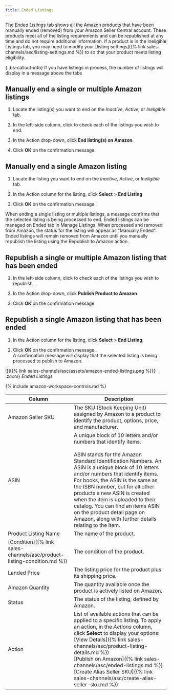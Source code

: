 ```yaml
---
title: Ended Listings
---
```



The _Ended Listings_ tab shows all the Amazon products that have been manually ended (removed) from your Amazon Seller Central account. These products meet all of the listing requirements and can be republished at any time and do not require additional information. If a product is in the Ineligible Listings tab, you may need to modify your [listing settings]({% link sales-channels/asc/listing-settings.md %}) to so that your product meets listing eligibility.

{:.bs-callout-info}
If you have listings in process, the number of listings will display in a message above the tabs

## Manually end a single or multiple Amazon listings

1. Locate the listing(s) you want to end on the _Inactive_, _Active_, or _Ineligible_ tab.

1. In the left-side column, click to check each of the listings you wish to end.

1. In the Action drop-down, click **End listing(s) on Amazon**.

1. Click **OK** on the confirmation message.

## Manually end a single Amazon listing

1. Locate the listing you want to end on the _Inactive_, _Active_, or _Ineligible_ tab.

1. In the Action column for the listing, click **Select** > **End Listing**

1. Click **OK** on the confirmation message.

When ending a single listing or multiple listings, a message confirms that the selected listing is being processed to end. Ended listings can be managed on Ended tab in Manage Listings. When processed and removed from Amazon, the status for the listing will appear as "Manually Ended". Ended listings will remain removed from Amazon until you manually republish the listing using the Republish to Amazon action.

## Republish a single or multiple Amazon listing that has been ended

1. In the left-side column, click to check each of the listings you wish to republish.

1. In the Action drop-down, click **Publish Product to Amazon**.

1. Click **OK** on the confirmation message.

## Republish a single Amazon listing that has been ended

1. In the Action column for the listing, click **Select** > **End Listing**.

1. Click **OK** on the confirmation message.
<br/>A confirmation message will display that the selected listing is being processed to publish to Amazon.

![]({% link sales-channels/asc/assets/amazon-ended-listings.png %}){: .zoom}
_Ended Listings_

{% include amazon-workspace-controls.md %}

|Column|Description|
|--- |--- |
|Amazon Seller SKU|The SKU (Stock Keeping Unit) assigned by Amazon to a product to identify the product, options, price, and manufacturer.|
|ASIN|A unique block of 10 letters and/or numbers that identify items.<br/><br/>ASIN stands for the Amazon Standard Identification Numbers. An ASIN is a unique block of 10 letters and/or numbers that identify items. For books, the ASIN is the same as the ISBN number, but for all other products a new ASIN is created when the item is uploaded to their catalog. You can find an items ASIN on the product detail page on Amazon, along with further details relating to the item.|
|Product Listing Name|The name of the product.|
|[Condition]({% link sales-channels/asc/product-listing-condition.md %})|The condition of the product.|
|Landed Price|The listing price for the product plus its shipping price.|
|Amazon Quantity|The quantity available once the product is actively listed on Amazon.|
|Status|The status of the listing, defined by Amazon.|
|Action|List of available actions that can be applied to a specific listing. To apply an action, in the _Actions_ column, click **Select** to display your options:<br/>[View Details]({% link sales-channels/asc/product-listing-details.md %})<br/>[Publish on Amazon]({% link sales-channels/asc/ended-listings.md %})<br/>[Create Alias Seller SKU]({% link sales-channels/asc/create-alias-seller-sku.md %})|
